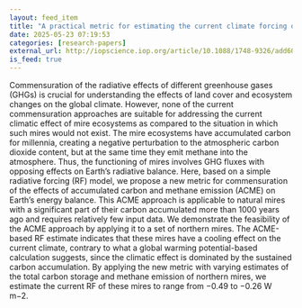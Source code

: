 ```yaml
---
layout: feed_item
title: "A practical metric for estimating the current climate forcing of natural mires"
date: 2025-05-23 07:19:53
categories: [research-papers]
external_url: http://iopscience.iop.org/article/10.1088/1748-9326/add607
is_feed: true
---
```


Commensuration of the radiative effects of different greenhouse gases (GHGs) is crucial for understanding the effects of land cover and ecosystem changes on the global climate. However, none of the current commensuration approaches are suitable for addressing the current climatic effect of mire ecosystems as compared to the situation in which such mires would not exist. The mire ecosystems have accumulated carbon for millennia, creating a negative perturbation to the atmospheric carbon dioxide content, but at the same time they emit methane into the atmosphere. Thus, the functioning of mires involves GHG fluxes with opposing effects on Earth’s radiative balance. Here, based on a simple radiative forcing (RF) model, we propose a new metric for commensuration of the effects of accumulated carbon and methane emission (ACME) on Earth’s energy balance. This ACME approach is applicable to natural mires with a significant part of their carbon accumulated more than 1000 years ago and requires relatively few input data. We demonstrate the feasibility of the ACME approach by applying it to a set of northern mires. The ACME-based RF estimate indicates that these mires have a cooling effect on the current climate, contrary to what a global warming potential-based calculation suggests, since the climatic effect is dominated by the sustained carbon accumulation. By applying the new metric with varying estimates of the total carbon storage and methane emission of northern mires, we estimate the current RF of these mires to range from −0.49 to −0.26 W m−2.
